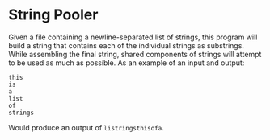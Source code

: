# String Pooler
Given a file containing a newline-separated list of strings, this program will build a string that contains each of the individual strings as substrings. While assembling the final string, shared components of strings will attempt to be used as much as possible. As an example of an input and output:

```
this
is
a
list
of
strings
```
Would produce an output of `listringsthisofa`.
